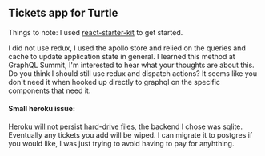 ## Tickets app for Turtle

Things to note: I used [react-starter-kit](https://github.com/kriasoft/react-starter-kit) to get started.

I did not use redux, I used the apollo store and relied on the queries and cache to update application state in general. I learned this method at GraphQL Summit, I'm interested to hear what your thoughts are about this. Do you think I should still use redux and dispatch actions? It seems like you don't need it when hooked up directly to graphql on the specific components that need it.

#### Small heroku issue:

[Heroku will not persist hard-drive files](https://devcenter.heroku.com/articles/sqlite3), the backend I chose was sqlite. Eventually any tickets you add will be wiped. I can migrate it to postgres if you would like, I was just trying to avoid having to pay for anyhthing.
